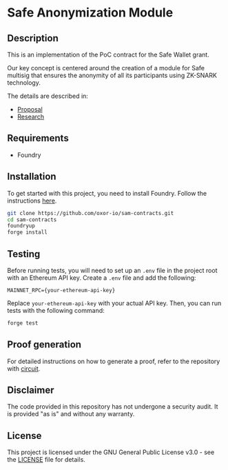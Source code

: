# Safe Anonymization Module

## Description

This is an implementation of the PoC contract for the Safe Wallet grant.

Our key concept is centered around the creation of a module for Safe multisig that ensures the anonymity of all its participants using ZK-SNARK technology.

The details are described in:

- [Proposal](https://oxorioteam.notion.site/Safe-Anonymization-Module-proposal-efe966603632482abf243283bfc78897)
- [Research](https://oxorioteam.notion.site/Safe-Anonymization-Module-1-M-1e702d426bfd46a4aa89b463d2b81d2c)

## Requirements

- Foundry

## Installation

To get started with this project, you need to install Foundry. Follow the instructions [here](https://book.getfoundry.sh/getting-started/installation).

```bash
git clone https://github.com/oxor-io/sam-contracts.git
cd sam-contracts
foundryup
forge install
```

## Testing

Before running tests, you will need to set up an `.env` file in the project root with an Ethereum API key. Create a `.env` file and add the following:

```
MAINNET_RPC={your-ethereum-api-key}
```

Replace `your-ethereum-api-key` with your actual API key. Then, you can run tests with the following command:

```bash
forge test
```

## Proof generation

For detailed instructions on how to generate a proof, refer to the repository with [circuit](https://github.com/oxor-io/sam-circuits).

## Disclaimer

The code provided in this repository has not undergone a security audit. It is provided "as is" and without any warranty.

## License

This project is licensed under the GNU General Public License v3.0 - see the [LICENSE](LICENSE) file for details.
